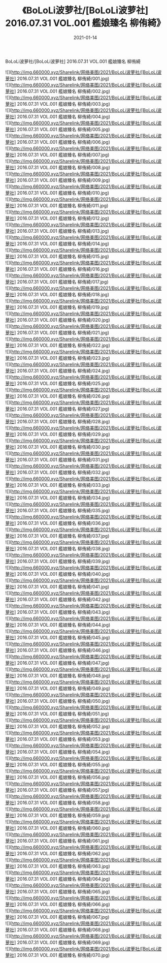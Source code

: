 ﻿---
layout: post
title:  《BoLoLi波萝社/[BoLoLi波萝社] 2016.07.31 VOL.001 艦娘臻名 柳侑綺》
date:   2021-01-14
img: http://img.660000.xyz/Sharelink/网络美图/2021/BoLoLi波萝社/[BoLoLi波萝社] 2016.07.31 VOL.001 艦娘臻名 柳侑綺/000.jpg
categories: [美女, 清纯, 唯美]
---

BoLoLi波萝社/[BoLoLi波萝社] 2016.07.31 VOL.001 艦娘臻名 柳侑綺

 ![](http://img.660000.xyz/Sharelink/网络美图/2021/BoLoLi波萝社/[BoLoLi波萝社] 2016.07.31 VOL.001 艦娘臻名 柳侑綺/001.jpg) <br>![](http://img.660000.xyz/Sharelink/网络美图/2021/BoLoLi波萝社/[BoLoLi波萝社] 2016.07.31 VOL.001 艦娘臻名 柳侑綺/002.jpg) <br>![](http://img.660000.xyz/Sharelink/网络美图/2021/BoLoLi波萝社/[BoLoLi波萝社] 2016.07.31 VOL.001 艦娘臻名 柳侑綺/003.jpg) <br>![](http://img.660000.xyz/Sharelink/网络美图/2021/BoLoLi波萝社/[BoLoLi波萝社] 2016.07.31 VOL.001 艦娘臻名 柳侑綺/004.jpg) <br>![](http://img.660000.xyz/Sharelink/网络美图/2021/BoLoLi波萝社/[BoLoLi波萝社] 2016.07.31 VOL.001 艦娘臻名 柳侑綺/005.jpg) <br>![](http://img.660000.xyz/Sharelink/网络美图/2021/BoLoLi波萝社/[BoLoLi波萝社] 2016.07.31 VOL.001 艦娘臻名 柳侑綺/006.jpg) <br>![](http://img.660000.xyz/Sharelink/网络美图/2021/BoLoLi波萝社/[BoLoLi波萝社] 2016.07.31 VOL.001 艦娘臻名 柳侑綺/007.jpg) <br>![](http://img.660000.xyz/Sharelink/网络美图/2021/BoLoLi波萝社/[BoLoLi波萝社] 2016.07.31 VOL.001 艦娘臻名 柳侑綺/008.jpg) <br>![](http://img.660000.xyz/Sharelink/网络美图/2021/BoLoLi波萝社/[BoLoLi波萝社] 2016.07.31 VOL.001 艦娘臻名 柳侑綺/009.jpg) <br>![](http://img.660000.xyz/Sharelink/网络美图/2021/BoLoLi波萝社/[BoLoLi波萝社] 2016.07.31 VOL.001 艦娘臻名 柳侑綺/010.jpg) <br>![](http://img.660000.xyz/Sharelink/网络美图/2021/BoLoLi波萝社/[BoLoLi波萝社] 2016.07.31 VOL.001 艦娘臻名 柳侑綺/011.jpg) <br>![](http://img.660000.xyz/Sharelink/网络美图/2021/BoLoLi波萝社/[BoLoLi波萝社] 2016.07.31 VOL.001 艦娘臻名 柳侑綺/012.jpg) <br>![](http://img.660000.xyz/Sharelink/网络美图/2021/BoLoLi波萝社/[BoLoLi波萝社] 2016.07.31 VOL.001 艦娘臻名 柳侑綺/013.jpg) <br>![](http://img.660000.xyz/Sharelink/网络美图/2021/BoLoLi波萝社/[BoLoLi波萝社] 2016.07.31 VOL.001 艦娘臻名 柳侑綺/014.jpg) <br>![](http://img.660000.xyz/Sharelink/网络美图/2021/BoLoLi波萝社/[BoLoLi波萝社] 2016.07.31 VOL.001 艦娘臻名 柳侑綺/015.jpg) <br>![](http://img.660000.xyz/Sharelink/网络美图/2021/BoLoLi波萝社/[BoLoLi波萝社] 2016.07.31 VOL.001 艦娘臻名 柳侑綺/016.jpg) <br>![](http://img.660000.xyz/Sharelink/网络美图/2021/BoLoLi波萝社/[BoLoLi波萝社] 2016.07.31 VOL.001 艦娘臻名 柳侑綺/017.jpg) <br>![](http://img.660000.xyz/Sharelink/网络美图/2021/BoLoLi波萝社/[BoLoLi波萝社] 2016.07.31 VOL.001 艦娘臻名 柳侑綺/018.jpg) <br>![](http://img.660000.xyz/Sharelink/网络美图/2021/BoLoLi波萝社/[BoLoLi波萝社] 2016.07.31 VOL.001 艦娘臻名 柳侑綺/019.jpg) <br>![](http://img.660000.xyz/Sharelink/网络美图/2021/BoLoLi波萝社/[BoLoLi波萝社] 2016.07.31 VOL.001 艦娘臻名 柳侑綺/020.jpg) <br>![](http://img.660000.xyz/Sharelink/网络美图/2021/BoLoLi波萝社/[BoLoLi波萝社] 2016.07.31 VOL.001 艦娘臻名 柳侑綺/021.jpg) <br>![](http://img.660000.xyz/Sharelink/网络美图/2021/BoLoLi波萝社/[BoLoLi波萝社] 2016.07.31 VOL.001 艦娘臻名 柳侑綺/022.jpg) <br>![](http://img.660000.xyz/Sharelink/网络美图/2021/BoLoLi波萝社/[BoLoLi波萝社] 2016.07.31 VOL.001 艦娘臻名 柳侑綺/023.jpg) <br>![](http://img.660000.xyz/Sharelink/网络美图/2021/BoLoLi波萝社/[BoLoLi波萝社] 2016.07.31 VOL.001 艦娘臻名 柳侑綺/024.jpg) <br>![](http://img.660000.xyz/Sharelink/网络美图/2021/BoLoLi波萝社/[BoLoLi波萝社] 2016.07.31 VOL.001 艦娘臻名 柳侑綺/025.jpg) <br>![](http://img.660000.xyz/Sharelink/网络美图/2021/BoLoLi波萝社/[BoLoLi波萝社] 2016.07.31 VOL.001 艦娘臻名 柳侑綺/026.jpg) <br>![](http://img.660000.xyz/Sharelink/网络美图/2021/BoLoLi波萝社/[BoLoLi波萝社] 2016.07.31 VOL.001 艦娘臻名 柳侑綺/027.jpg) <br>![](http://img.660000.xyz/Sharelink/网络美图/2021/BoLoLi波萝社/[BoLoLi波萝社] 2016.07.31 VOL.001 艦娘臻名 柳侑綺/028.jpg) <br>![](http://img.660000.xyz/Sharelink/网络美图/2021/BoLoLi波萝社/[BoLoLi波萝社] 2016.07.31 VOL.001 艦娘臻名 柳侑綺/029.jpg) <br>![](http://img.660000.xyz/Sharelink/网络美图/2021/BoLoLi波萝社/[BoLoLi波萝社] 2016.07.31 VOL.001 艦娘臻名 柳侑綺/030.jpg) <br>![](http://img.660000.xyz/Sharelink/网络美图/2021/BoLoLi波萝社/[BoLoLi波萝社] 2016.07.31 VOL.001 艦娘臻名 柳侑綺/031.jpg) <br>![](http://img.660000.xyz/Sharelink/网络美图/2021/BoLoLi波萝社/[BoLoLi波萝社] 2016.07.31 VOL.001 艦娘臻名 柳侑綺/032.jpg) <br>![](http://img.660000.xyz/Sharelink/网络美图/2021/BoLoLi波萝社/[BoLoLi波萝社] 2016.07.31 VOL.001 艦娘臻名 柳侑綺/033.jpg) <br>![](http://img.660000.xyz/Sharelink/网络美图/2021/BoLoLi波萝社/[BoLoLi波萝社] 2016.07.31 VOL.001 艦娘臻名 柳侑綺/034.jpg) <br>![](http://img.660000.xyz/Sharelink/网络美图/2021/BoLoLi波萝社/[BoLoLi波萝社] 2016.07.31 VOL.001 艦娘臻名 柳侑綺/035.jpg) <br>![](http://img.660000.xyz/Sharelink/网络美图/2021/BoLoLi波萝社/[BoLoLi波萝社] 2016.07.31 VOL.001 艦娘臻名 柳侑綺/036.jpg) <br>![](http://img.660000.xyz/Sharelink/网络美图/2021/BoLoLi波萝社/[BoLoLi波萝社] 2016.07.31 VOL.001 艦娘臻名 柳侑綺/037.jpg) <br>![](http://img.660000.xyz/Sharelink/网络美图/2021/BoLoLi波萝社/[BoLoLi波萝社] 2016.07.31 VOL.001 艦娘臻名 柳侑綺/038.jpg) <br>![](http://img.660000.xyz/Sharelink/网络美图/2021/BoLoLi波萝社/[BoLoLi波萝社] 2016.07.31 VOL.001 艦娘臻名 柳侑綺/039.jpg) <br>![](http://img.660000.xyz/Sharelink/网络美图/2021/BoLoLi波萝社/[BoLoLi波萝社] 2016.07.31 VOL.001 艦娘臻名 柳侑綺/040.jpg) <br>![](http://img.660000.xyz/Sharelink/网络美图/2021/BoLoLi波萝社/[BoLoLi波萝社] 2016.07.31 VOL.001 艦娘臻名 柳侑綺/041.jpg) <br>![](http://img.660000.xyz/Sharelink/网络美图/2021/BoLoLi波萝社/[BoLoLi波萝社] 2016.07.31 VOL.001 艦娘臻名 柳侑綺/042.jpg) <br>![](http://img.660000.xyz/Sharelink/网络美图/2021/BoLoLi波萝社/[BoLoLi波萝社] 2016.07.31 VOL.001 艦娘臻名 柳侑綺/043.jpg) <br>![](http://img.660000.xyz/Sharelink/网络美图/2021/BoLoLi波萝社/[BoLoLi波萝社] 2016.07.31 VOL.001 艦娘臻名 柳侑綺/044.jpg) <br>![](http://img.660000.xyz/Sharelink/网络美图/2021/BoLoLi波萝社/[BoLoLi波萝社] 2016.07.31 VOL.001 艦娘臻名 柳侑綺/045.jpg) <br>![](http://img.660000.xyz/Sharelink/网络美图/2021/BoLoLi波萝社/[BoLoLi波萝社] 2016.07.31 VOL.001 艦娘臻名 柳侑綺/046.jpg) <br>![](http://img.660000.xyz/Sharelink/网络美图/2021/BoLoLi波萝社/[BoLoLi波萝社] 2016.07.31 VOL.001 艦娘臻名 柳侑綺/047.jpg) <br>![](http://img.660000.xyz/Sharelink/网络美图/2021/BoLoLi波萝社/[BoLoLi波萝社] 2016.07.31 VOL.001 艦娘臻名 柳侑綺/048.jpg) <br>![](http://img.660000.xyz/Sharelink/网络美图/2021/BoLoLi波萝社/[BoLoLi波萝社] 2016.07.31 VOL.001 艦娘臻名 柳侑綺/049.jpg) <br>![](http://img.660000.xyz/Sharelink/网络美图/2021/BoLoLi波萝社/[BoLoLi波萝社] 2016.07.31 VOL.001 艦娘臻名 柳侑綺/050.jpg) <br>![](http://img.660000.xyz/Sharelink/网络美图/2021/BoLoLi波萝社/[BoLoLi波萝社] 2016.07.31 VOL.001 艦娘臻名 柳侑綺/051.jpg) <br>![](http://img.660000.xyz/Sharelink/网络美图/2021/BoLoLi波萝社/[BoLoLi波萝社] 2016.07.31 VOL.001 艦娘臻名 柳侑綺/052.jpg) <br>![](http://img.660000.xyz/Sharelink/网络美图/2021/BoLoLi波萝社/[BoLoLi波萝社] 2016.07.31 VOL.001 艦娘臻名 柳侑綺/053.jpg) <br>![](http://img.660000.xyz/Sharelink/网络美图/2021/BoLoLi波萝社/[BoLoLi波萝社] 2016.07.31 VOL.001 艦娘臻名 柳侑綺/054.jpg) <br>![](http://img.660000.xyz/Sharelink/网络美图/2021/BoLoLi波萝社/[BoLoLi波萝社] 2016.07.31 VOL.001 艦娘臻名 柳侑綺/055.jpg) <br>![](http://img.660000.xyz/Sharelink/网络美图/2021/BoLoLi波萝社/[BoLoLi波萝社] 2016.07.31 VOL.001 艦娘臻名 柳侑綺/056.jpg) <br>![](http://img.660000.xyz/Sharelink/网络美图/2021/BoLoLi波萝社/[BoLoLi波萝社] 2016.07.31 VOL.001 艦娘臻名 柳侑綺/057.jpg) <br>![](http://img.660000.xyz/Sharelink/网络美图/2021/BoLoLi波萝社/[BoLoLi波萝社] 2016.07.31 VOL.001 艦娘臻名 柳侑綺/058.jpg) <br>![](http://img.660000.xyz/Sharelink/网络美图/2021/BoLoLi波萝社/[BoLoLi波萝社] 2016.07.31 VOL.001 艦娘臻名 柳侑綺/059.jpg) <br>![](http://img.660000.xyz/Sharelink/网络美图/2021/BoLoLi波萝社/[BoLoLi波萝社] 2016.07.31 VOL.001 艦娘臻名 柳侑綺/060.jpg) <br>![](http://img.660000.xyz/Sharelink/网络美图/2021/BoLoLi波萝社/[BoLoLi波萝社] 2016.07.31 VOL.001 艦娘臻名 柳侑綺/061.jpg) <br>![](http://img.660000.xyz/Sharelink/网络美图/2021/BoLoLi波萝社/[BoLoLi波萝社] 2016.07.31 VOL.001 艦娘臻名 柳侑綺/062.jpg) <br>![](http://img.660000.xyz/Sharelink/网络美图/2021/BoLoLi波萝社/[BoLoLi波萝社] 2016.07.31 VOL.001 艦娘臻名 柳侑綺/063.jpg) <br>![](http://img.660000.xyz/Sharelink/网络美图/2021/BoLoLi波萝社/[BoLoLi波萝社] 2016.07.31 VOL.001 艦娘臻名 柳侑綺/064.jpg) <br>![](http://img.660000.xyz/Sharelink/网络美图/2021/BoLoLi波萝社/[BoLoLi波萝社] 2016.07.31 VOL.001 艦娘臻名 柳侑綺/065.jpg) <br>![](http://img.660000.xyz/Sharelink/网络美图/2021/BoLoLi波萝社/[BoLoLi波萝社] 2016.07.31 VOL.001 艦娘臻名 柳侑綺/066.jpg) <br>![](http://img.660000.xyz/Sharelink/网络美图/2021/BoLoLi波萝社/[BoLoLi波萝社] 2016.07.31 VOL.001 艦娘臻名 柳侑綺/067.jpg) <br>![](http://img.660000.xyz/Sharelink/网络美图/2021/BoLoLi波萝社/[BoLoLi波萝社] 2016.07.31 VOL.001 艦娘臻名 柳侑綺/068.jpg) <br>![](http://img.660000.xyz/Sharelink/网络美图/2021/BoLoLi波萝社/[BoLoLi波萝社] 2016.07.31 VOL.001 艦娘臻名 柳侑綺/069.jpg) <br>![](http://img.660000.xyz/Sharelink/网络美图/2021/BoLoLi波萝社/[BoLoLi波萝社] 2016.07.31 VOL.001 艦娘臻名 柳侑綺/070.jpg) <br>